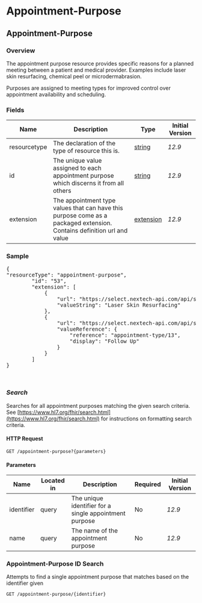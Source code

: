 # Appointment-Purpose

## Appointment-Purpose

### Overview

The appointment purpose resource provides specific reasons for a planned meeting between a patient and medical provider. Examples include laser skin resurfacing, chemical peel  or microdermabrasion.

Purposes are assigned to meeting types for improved control over appointment availability and scheduling.

### Fields

| Name | Description | Type | Initial Version |
| ---- | ----------- | ---- | --------------- |
| resourcetype | The declaration of the type of resource this is. | [string](https://www.hl7.org/fhir/datatypes.html#string) | _12.9_ |
| id | The unique value assigned to each appointment purpose which discerns it from all others | [string](https://www.hl7.org/fhir/datatypes.html#string) | _12.9_ |
| extension | The appointment type values that can have this purpose come as a packaged extension. Contains definition url and value | [extension](https://www.hl7.org/fhir/extensibility.html) | _12.9_ |


### Sample
<pre class="center-column">
{
"resourceType": "appointment-purpose",
        "id": "53",
        "extension": [
            {
                "url": "https://select.nextech-api.com/api/structuredefinition/appointment-purpose",
                "valueString": "Laser Skin Resurfacing"
            },
            {
                "url": "https://select.nextech-api.com/api/structuredefinition/appointment-type",
                "valueReference": {
                    "reference": "appointment-type/13",
                    "display": "Follow Up"
                }
            }
        ]
}
</pre>
&nbsp;

### *Search*
Searches for all appointment purposes matching the given search criteria. See [https://www.hl7.org/fhir/search.html](https://www.hl7.org/fhir/search.html) for instructions on formatting search criteria.

#### HTTP Request 
`GET /appointment-purpose?{parameters}`

#### Parameters
| Name | Located in | Description | Required | Initial Version |
| ---- | ---------- | ----------- | -------- | --------------- |
| identifier | query | The unique identifier for a single appointment purpose  | No | _12.9_ |
| name | query | The name of the appointment purpose | No | _12.9_ |

### Appointment-Purpose ID Search
Attempts to find a single appointment purpose that matches based on the identifier given

`GET /appointment-purpose/{identifier}`

